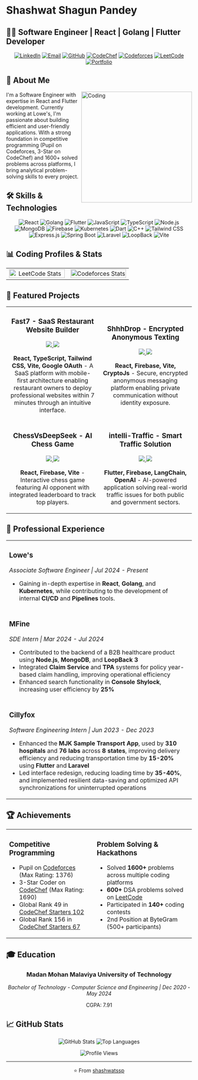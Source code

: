 # Shashwat Shagun Pandey

## 👨‍💻 Software Engineer | React | Golang | Flutter Developer

<div align="center">
  
[![LinkedIn](https://img.shields.io/badge/LinkedIn-0077B5?style=for-the-badge&logo=linkedin&logoColor=white)](https://linkedin.com/in/shashwatssp)
[![Email](https://img.shields.io/badge/Email-D14836?style=for-the-badge&logo=gmail&logoColor=white)](mailto:shashwtssp@gmail.com)
[![GitHub](https://img.shields.io/badge/GitHub-100000?style=for-the-badge&logo=github&logoColor=white)](https://github.com/shashwatssp)
[![CodeChef](https://img.shields.io/badge/CodeChef-5B4638?style=for-the-badge&logo=codechef&logoColor=white)](https://www.codechef.com/users/shashwatssp)
[![Codeforces](https://img.shields.io/badge/Codeforces-1F8ACB?style=for-the-badge&logo=codeforces&logoColor=white)](https://codeforces.com/profile/shashwatssp)
[![LeetCode](https://img.shields.io/badge/LeetCode-FFA116?style=for-the-badge&logo=leetcode&logoColor=white)](https://leetcode.com/u/shashwatssp/)
[![Portfolio](https://img.shields.io/badge/Portfolio-4285F4?style=for-the-badge&logo=google-chrome&logoColor=white)](https://codolio.com/profile/shashwatssp)

</div>

## 🧠 About Me
<img align="right" alt="Coding" width="300" src="https://media.giphy.com/media/v1.Y2lkPTc5MGI3NjExbTRoYmptb2hkYmY1bHhjYWxsYjFncWhuajcwMGN5Y3RuNXRnZGlkciZlcD12MV9pbnRlcm5hbF9naWZfYnlfaWQmY3Q9Zw/qgQUggAC3Pfv687qPC/giphy.gif">

I'm a Software Engineer with expertise in React and Flutter development. Currently working at Lowe's, I'm passionate about building efficient and user-friendly applications. With a strong foundation in competitive programming (Pupil on Codeforces, 3-Star on CodeChef) and 1600+ solved problems across platforms, I bring analytical problem-solving skills to every project.


## 🛠️ Skills & Technologies

<div align="center">
  
![React](https://img.shields.io/badge/-React-61DAFB?style=flat-square&logo=react&logoColor=black)
![Golang](https://img.shields.io/badge/-Golang-00ADD8?style=flat-square&logo=go&logoColor=white)
![Flutter](https://img.shields.io/badge/-Flutter-02569B?style=flat-square&logo=flutter&logoColor=white)
![JavaScript](https://img.shields.io/badge/-JavaScript-F7DF1E?style=flat-square&logo=javascript&logoColor=black)
![TypeScript](https://img.shields.io/badge/-TypeScript-3178C6?style=flat-square&logo=typescript&logoColor=white)
![Node.js](https://img.shields.io/badge/-Node.js-339933?style=flat-square&logo=node.js&logoColor=white)
![MongoDB](https://img.shields.io/badge/-MongoDB-47A248?style=flat-square&logo=mongodb&logoColor=white)
![Firebase](https://img.shields.io/badge/-Firebase-FFCA28?style=flat-square&logo=firebase&logoColor=black)
![Kubernetes](https://img.shields.io/badge/-Kubernetes-326CE5?style=flat-square&logo=kubernetes&logoColor=white)
![Dart](https://img.shields.io/badge/-Dart-0175C2?style=flat-square&logo=dart&logoColor=white)
![C++](https://img.shields.io/badge/-C++-00599C?style=flat-square&logo=c%2B%2B&logoColor=white)
![Tailwind CSS](https://img.shields.io/badge/-Tailwind_CSS-38B2AC?style=flat-square&logo=tailwind-css&logoColor=white)
![Express.js](https://img.shields.io/badge/-Express.js-000000?style=flat-square&logo=express&logoColor=white)
![Spring Boot](https://img.shields.io/badge/-Spring_Boot-6DB33F?style=flat-square&logo=spring-boot&logoColor=white)
![Laravel](https://img.shields.io/badge/-Laravel-FF2D20?style=flat-square&logo=laravel&logoColor=white)
![LoopBack](https://img.shields.io/badge/-LoopBack-3F5DFF?style=flat-square&logo=loopback&logoColor=white)
![Vite](https://img.shields.io/badge/-Vite-646CFF?style=flat-square&logo=vite&logoColor=white)
  
</div>

## 📊 Coding Profiles & Stats

<div align="center">
  <table>
    <tr>
      <td align="center" width="50%">
        <img src="https://leetcard.jacoblin.cool/shashwatssp?theme=dark&font=Nunito&ext=contest" alt="LeetCode Stats" width="100%"/>
      </td>
      <td align="center" width="50%">
        <img src="https://codeforces-readme-stats.vercel.app/api/card?username=shashwatssp&theme=dark" width="100%" alt="Codeforces Stats"/>
      </td>
    </tr>
  </table>
</div>

## 🚀 Featured Projects

<div align="center">
  <table>
    <tr>
      <td width="50%">
        <h3 align="center">Fast7 - SaaS Restaurant Website Builder</h3>
        <div align="center">
          <p>
            <a href="https://github.com/shashwatssp/Fast7" target="_blank">
              <img src="https://img.shields.io/badge/Code-black?style=for-the-badge&logo=github"/>
            </a>
            <a href="https://fast7.netlify.app" target="_blank">
              <img src="https://img.shields.io/badge/Live_Demo-4285F4?style=for-the-badge&logo=google-chrome&logoColor=white"/>
            </a>
          </p>
          <p><strong>React, TypeScript, Tailwind CSS, Vite, Google OAuth</strong> - A SaaS platform with mobile-first architecture enabling restaurant owners to deploy professional websites within 7 minutes through an intuitive interface.</p>
        </div>
      </td>
      <td width="50%">
        <h3 align="center">ShhhDrop - Encrypted Anonymous Texting</h3>
        <div align="center">
          <p>
            <a href="https://github.com/shashwatssp/ShhhDrop" target="_blank">
              <img src="https://img.shields.io/badge/Code-black?style=for-the-badge&logo=github"/>
            </a>
            <a href="https://shhhdrop.netlify.app/" target="_blank">
              <img src="https://img.shields.io/badge/Live_Demo-4285F4?style=for-the-badge&logo=google-chrome&logoColor=white"/>
            </a>
          </p>
          <p><strong>React, Firebase, Vite, CryptoJs</strong> - Secure, encrypted anonymous messaging platform enabling private communication without identity exposure.</p>
        </div>
      </td>
    </tr>
    <tr>
      <td width="50%">
        <h3 align="center">ChessVsDeepSeek - AI Chess Game</h3>
        <div align="center">
          <p>
            <a href="https://github.com/shashwatssp/ChessVsDeepSeek" target="_blank">
              <img src="https://img.shields.io/badge/Code-black?style=for-the-badge&logo=github"/>
            </a>
            <a href="https://chessvsdeepseek.netlify.app/" target="_blank">
              <img src="https://img.shields.io/badge/Play_Now-4285F4?style=for-the-badge&logo=google-chrome&logoColor=white"/>
            </a>
          </p>
          <p><strong>React, Firebase, Vite</strong> - Interactive chess game featuring AI opponent with integrated leaderboard to track top players.</p>
        </div>
      </td>
      <td width="50%">
        <h3 align="center">intelli-Traffic - Smart Traffic Solution</h3>
        <div align="center">
          <p>
            <a href="https://github.com/shashwatssp/intelli-Traffic" target="_blank">
              <img src="https://img.shields.io/badge/Code-black?style=for-the-badge&logo=github"/>
            </a>
            <a href="https://youtube.com/watch?v=RO9g0mCYVV8" target="_blank">
              <img src="https://img.shields.io/badge/Watch_Demo-FF0000?style=for-the-badge&logo=youtube&logoColor=white"/>
            </a>
          </p>
          <p><strong>Flutter, Firebase, LangChain, OpenAI</strong> - AI-powered application solving real-world traffic issues for both public and government sectors.</p>
        </div>
      </td>
    </tr>
  </table>
</div>


## 💼 Professional Experience

<div align="center">
  <table>
    <tr>
      <td>
        <h3>Lowe's</h3>
        <p><em>Associate Software Engineer | Jul 2024 - Present</em></p>
        <ul>
          <li>Gaining in-depth expertise in <strong>React</strong>, <strong>Golang</strong>, and <strong>Kubernetes</strong>, while contributing to the development of internal <strong>CI/CD</strong> and <strong>Pipelines</strong> tools.</li>
        </ul>
      </td>
    </tr>
    <tr>
      <td>
        <h3>MFine</h3>
        <p><em>SDE Intern | Mar 2024 - Jul 2024</em></p>
        <ul>
          <li>Contributed to the backend of a B2B healthcare product using <strong>Node.js</strong>, <strong>MongoDB</strong>, and <strong>LoopBack 3</strong></li>
          <li>Integrated <strong>Claim Service</strong> and <strong>TPA</strong> systems for policy year-based claim handling, improving operational efficiency</li>
          <li>Enhanced search functionality in <strong>Console Shylock</strong>, increasing user efficiency by <strong>25%</strong></li>
        </ul>
      </td>
    </tr>
    <tr>
      <td>
        <h3>Cillyfox</h3>
        <p><em>Software Engineering Intern | Jun 2023 - Dec 2023</em></p>
        <ul>
          <li>Enhanced the <strong>MJK Sample Transport App</strong>, used by <strong>310 hospitals</strong> and <strong>76 labs</strong> across <strong>8 states</strong>, improving delivery efficiency and reducing transportation time by <strong>15-20%</strong> using <strong>Flutter</strong> and <strong>Laravel</strong></li>
          <li>Led interface redesign, reducing loading time by <strong>35-40%</strong>, and implemented resilient data-saving and optimized API synchronizations for uninterrupted operations</li>
        </ul>
      </td>
    </tr>
  </table>
</div>

## 🏆 Achievements

<div align="center">
  <table>
    <tr>
      <td>
        <h3>Competitive Programming</h3>
        <ul>
          <li>Pupil on <a href="https://codeforces.com/profile/shashwatssp">Codeforces</a> (Max Rating: 1376)</li>
          <li>3-Star Coder on <a href="https://www.codechef.com/users/shashwatssp">CodeChef</a> (Max Rating: 1690)</li>
          <li>Global Rank 49 in <a href="https://www.codechef.com/rankings/START102C?itemsPerPage=100&order=asc&page=1&search=shashwatssp&sortBy=rank">CodeChef Starters 102</a></li>
          <li>Global Rank 156 in <a href="https://www.codechef.com/rankings/START67B?itemsPerPage=100&order=asc&page=1&search=shashwatssp&sortBy=rank">CodeChef Starters 67</a></li>
        </ul>
      </td>
      <td>
        <h3>Problem Solving & Hackathons</h3>
        <ul>
          <li>Solved <strong>1600+</strong> problems across multiple coding platforms</li>
          <li><strong>600+</strong> DSA problems solved on <a href="https://leetcode.com/u/shashwatssp/">LeetCode</a></li>
          <li>Participated in <strong>140+</strong> coding contests</li>
          <li>2nd Position at ByteGram (500+ participants)</li>
        </ul>
      </td>
    </tr>
  </table>
</div>

## 🎓 Education

<div align="center">
  <h3>Madan Mohan Malaviya University of Technology</h3>
  <p><em>Bachelor of Technology - Computer Science and Engineering | Dec 2020 - May 2024</em></p>
  <p>CGPA: 7.91</p>
</div>

## 📈 GitHub Stats

<div align="center">
  <img src="https://github-readme-stats.vercel.app/api?username=shashwatssp&show_icons=true&theme=radical" alt="GitHub Stats" />
  
  <img src="https://github-readme-stats.vercel.app/api/top-langs/?username=shashwatssp&layout=compact&theme=radical" alt="Top Languages" />
</div>

<div align="center">
  
  ![Profile Views](https://komarev.com/ghpvc/?username=shashwatssp&color=blueviolet)
  
</div>

---

<div align="center">
  ⭐️ From <a href="https://github.com/shashwatssp">shashwatssp</a>
</div>
